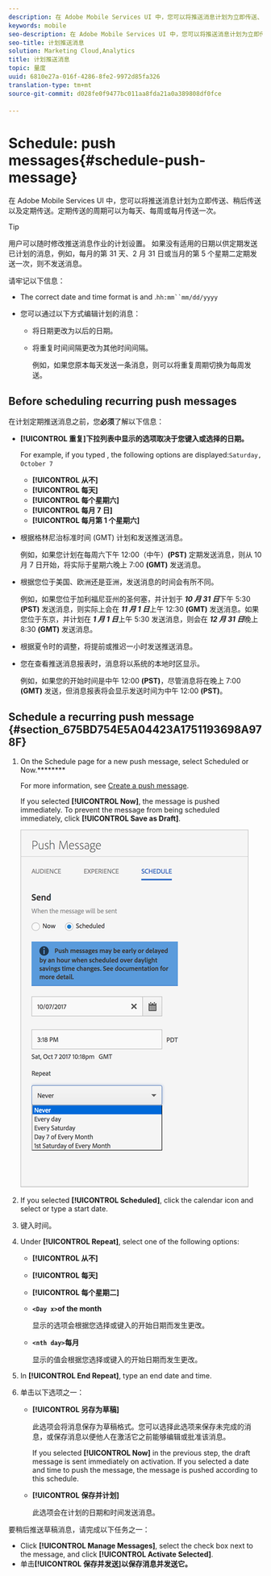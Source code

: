 ```yaml
---
description: 在 Adobe Mobile Services UI 中，您可以将推送消息计划为立即传送、稍后传送以及定期传送。定期传送的周期可以为每天、每周或每月传送一次。
keywords: mobile
seo-description: 在 Adobe Mobile Services UI 中，您可以将推送消息计划为立即传送、稍后传送以及定期传送。定期传送的周期可以为每天、每周或每月传送一次。
seo-title: 计划推送消息
solution: Marketing Cloud,Analytics
title: 计划推送消息
topic: 量度
uuid: 6810e27a-016f-4286-8fe2-9972d85fa326
translation-type: tm+mt
source-git-commit: d028fe0f9477bc011aa8fda21a0a389808df0fce

---
```



# Schedule: push messages{#schedule-push-message}

在 Adobe Mobile Services UI 中，您可以将推送消息计划为立即传送、稍后传送以及定期传送。定期传送的周期可以为每天、每周或每月传送一次。

>[!TIP]
>
>用户可以随时修改推送消息作业的计划设置。 如果没有适用的日期以供定期发送已计划的消息，例如，每月的第 31 天、2 月 31 日或当月的第 5 个星期二定期发送一次，则不发送消息。

请牢记以下信息：

* The correct date and time format is  and .`hh:mm``mm/dd/yyyy`

* 您可以通过以下方式编辑计划的消息：

   * 将日期更改为以后的日期。
   * 将重复时间间隔更改为其他时间间隔。

      例如，如果您原本每天发送一条消息，则可以将重复周期切换为每周发送。

## Before scheduling recurring push messages

在计划定期推送消息之前，您&#x200B;**必须**&#x200B;了解以下信息：

* **[!UICONTROL 重复]下拉列表中显示的选项取决于您键入或选择的日期。**

   For example, if you typed , the following options are displayed:`Saturday, October 7`

   * **[!UICONTROL 从不]**
   * **[!UICONTROL 每天]**
   * **[!UICONTROL 每个星期六]**
   * **[!UICONTROL 每月 7 日]**
   * **[!UICONTROL 每月第 1 个星期六]**

* 根据格林尼治标准时间 (GMT) 计划和发送推送消息。

   例如，如果您计划在每周六下午 12:00（中午）**(PST)** 定期发送消息，则从 10 月 7 日开始，将实际于星期六晚上 7:00 **(GMT)** 发送消息。
* 根据您位于美国、欧洲还是亚洲，发送消息的时间会有所不同。

   例如，如果您位于加利福尼亚州的圣何塞，并计划于 ***10 月 31 日***&#x200B;下午 5:30 **(PST)** 发送消息，则实际上会在 ***11 月 1 日***&#x200B;上午 12:30 **(GMT)** 发送消息。如果您位于东京，并计划在 ***1 月 1 日***&#x200B;上午 5:30 发送消息，则会在 ***12 月 31 日***&#x200B;晚上 8:30 **(GMT)** 发送消息。
* 根据夏令时的调整，将提前或推迟一小时发送推送消息。
* 您在查看推送消息报表时，消息将以系统的本地时区显示。

   例如，如果您的开始时间是中午 12:00 **(PST)**，尽管消息将在晚上 7:00 **(GMT)** 发送，但消息报表将会显示发送时间为中午 12:00 **(PST)**。

## Schedule a recurring push message {#section_675BD754E5A04423A1751193698A978F}

1. On the Schedule page for a new push message, select Scheduled or Now.********

   For more information, see [Create a push message](/help/using/in-app-messaging/t-create-push-message/t-create-push-message.md).

   If you selected **[!UICONTROL Now]**, the message is pushed immediately. To prevent the message from being scheduled immediately, click **[!UICONTROL Save as Draft]**.

   ![](assets/schedule-push-message.png)

1. If you selected **[!UICONTROL Scheduled]**, click the calendar icon and select or type a start date.
1. 键入时间。 
1. Under **[!UICONTROL Repeat]**, select one of the following options:

   * **[!UICONTROL 从不]**
   * **[!UICONTROL 每天]**
   * **[!UICONTROL 每个星期二]**
   * **`<Day x>`of the month**

      显示的选项会根据您选择或键入的开始日期而发生更改。
   * **`<nth day>`每月**

      显示的值会根据您选择或键入的开始日期而发生更改。

1. In **[!UICONTROL End Repeat]**, type an end date and time.
1. 单击以下选项之一：

   * **[!UICONTROL 另存为草稿]**

      此选项会将消息保存为草稿格式。您可以选择此选项来保存未完成的消息，或保存消息以便他人在激活它之前能够编辑或批准该消息。

      If you selected **[!UICONTROL Now]** in the previous step, the draft message is sent immediately on activation. If you selected a date and time to push the message, the message is pushed according to this schedule.

   * **[!UICONTROL 保存并计划]**

      此选项会在计划的日期和时间发送消息。

要稍后推送草稿消息，请完成以下任务之一：

* Click **[!UICONTROL Manage Messages]**, select the check box next to the message, and click **[!UICONTROL Activate Selected]**.
* 单击&#x200B;**[!UICONTROL 保存并发送]以保存消息并发送它。**
